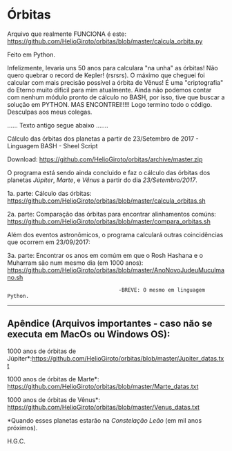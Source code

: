 # Órbitas
Arquivo que realmente FUNCIONA é este: https://github.com/HelioGiroto/orbitas/blob/master/calcula_orbita.py

Feito em Python.

Infelizmente, levaria uns 50 anos para calculara "na unha" as órbitas! Não quero quebrar o record de Kepler! (rsrsrs). O máximo que cheguei foi calcular com mais precisão possível a órbita de Vênus! É uma "criptografia" do Eterno muito dificil para mim atualmente. Ainda não podemos contar com nenhum módulo pronto de cálculo no BASH, por isso, tive que buscar a solução em PYTHON. MAS ENCONTREI!!!!! Logo termino todo o código.
Desculpas aos meus colegas.

...... Texto antigo segue abaixo .......

Cálculo das órbitas dos planetas a partir de 23/Setembro de 2017 - Linguagem BASH - Sheel Script

Download: https://github.com/HelioGiroto/orbitas/archive/master.zip

O programa está sendo ainda concluido e faz o cálculo das órbitas dos planetas *Júpiter*, *Marte*, e *Vênus* a partir do dia *23/Setembro/2017*. 

1a. parte: Cálculo das órbitas: 
https://github.com/HelioGiroto/orbitas/blob/master/calcula_orbitas.sh

2a. parte: Comparação das órbitas para encontrar alinhamentos comúns: 
https://github.com/HelioGiroto/orbitas/blob/master/compara_orbitas.sh

Além dos eventos astronômicos, o programa calculará outras coincidências que ocorrem em 23/09/2017:

3a. parte: Encontrar os anos em comúm em que o Rosh Hashana e o Muharram são num mesmo dia (em 1000 anos):
https://github.com/HelioGiroto/orbitas/blob/master/AnoNovoJudeuMuculmano.sh

                                        -BREVE: O mesmo em linguagem Python.

_________________________________________
## Apêndice (Arquivos importantes - caso não se executa em MacOs ou Windows OS): ##

1000 anos de órbitas de Júpiter\*:https://github.com/HelioGiroto/orbitas/blob/master/Jupiter_datas.txt

1000 anos de órbitas de Marte\*:  https://github.com/HelioGiroto/orbitas/blob/master/Marte_datas.txt

1000 anos de órbitas de Vênus\*:  https://github.com/HelioGiroto/orbitas/blob/master/Venus_datas.txt

\*Quando esses planetas estarão na _Constelação Leão_ (em mil anos próximos).


H.G.C.
